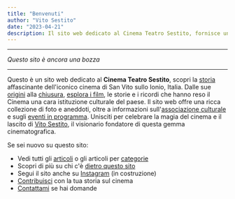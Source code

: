 ```yaml
---
title: "Benvenuti"
author: "Vito Sestito"
date: "2023-04-21"
description: Il sito web dedicato al Cinema Teatro Sestito, fornisce una ricca collezione di foto, storie e ricordi dell'iconico cinema di San Vito sullo Ionio, insieme a informazioni sull'associazione culturale e sugli eventi in programma.
---
```

***
*Questo sito è ancora una bozza*
***
Questo è un sito web dedicato al **Cinema Teatro Sestito**, scopri la [storia](/categories/storia) affascinante dell'iconico cinema di San Vito sullo Ionio, Italia. Dalle sue [origini](/2023/04/27/la-nascita-del-cinema-a-san-vito-un-sogno-diventato-realt/) alla [chiusura](), [esplora i film](/agende/), le storie e i ricordi che hanno reso il Cinema una cara istituzione culturale del paese. Il sito web offre una ricca collezione di foto e aneddoti, oltre a informazioni sull'[associazione culturale](/association/) e sugli [eventi in programma](). Unisciti per celebrare la magia del cinema e il lascito di [Vito Sestito](/2023/04/20/la-storia-di-vito-sestito/), il visionario fondatore di questa gemma cinematografica.

Se sei nuovo su questo sito:
* Vedi tutti gli [articoli](/post/) o gli articoli per [categorie](/categories/)
* Scopri di più su chi c'è [dietro questo sito](/chisono/)
* Segui il sito anche su [Instagram]() (in costruzione)
* [Contribuisci](mailto:whatswrongintown@gmail.com) con la tua storia sul cinema 
* [Contattami](mailto:whatswrongintown@gmail.com) se hai domande
